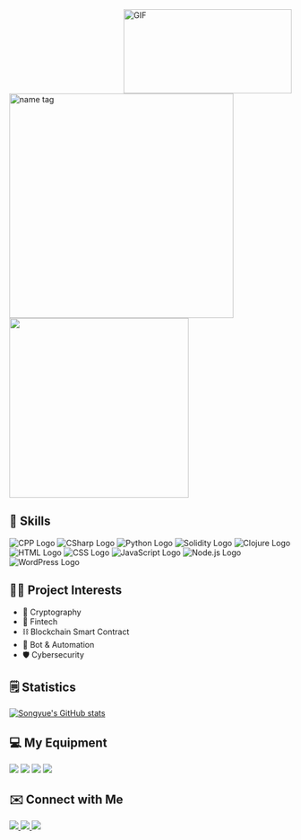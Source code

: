 <img align="right" alt="GIF" src="https://media2.giphy.com/media/3ohs7HdhQA4ffttvrO/giphy.gif" width=300 height=150px/>

<img alt="name tag" src="https://img.shields.io/badge/Hey! This is Songyue-339AF0?style=for-the-badge" width=400/>

<img src="https://img.shields.io/badge/Tech%20Enthusiast%20%7C%20Student-7600bc?style=for-the-badge" width=320/>

## 💪 Skills

![CPP Logo](https://img.shields.io/badge/C%2B%2B-00599C?style=for-the-badge&logo=c%2B%2B&logoColor=white)
![CSharp Logo](https://img.shields.io/badge/C%23-239120?style=for-the-badge&logo=c-sharp&logoColor=white)
![Python Logo](https://img.shields.io/badge/Python-FFD43B?style=for-the-badge&logo=python&logoColor=blue)
![Solidity Logo](https://img.shields.io/badge/Solidity-e6e6e6?style=for-the-badge&logo=solidity&logoColor=black)
![Clojure Logo](https://img.shields.io/badge/Clojure-5881D8?style=for-the-badge&logo=clojure&logoColor=white)
![HTML Logo](https://img.shields.io/badge/HTML5-E34F26?style=for-the-badge&logo=html5&logoColor=white)
![CSS Logo](https://img.shields.io/badge/CSS3-1572B6?style=for-the-badge&logo=css3&logoColor=white)
![JavaScript Logo](https://img.shields.io/badge/JavaScript-323330?style=for-the-badge&logo=javascript&logoColor=F7DF1E)
![Node.js Logo](https://img.shields.io/badge/Node.js-339933?style=for-the-badge&logo=nodedotjs&logoColor=white)
![WordPress Logo](https://img.shields.io/badge/Wordpress-21759B?style=for-the-badge&logo=wordpress&logoColor=white)

## 👨‍💻 Project Interests

- 🔐 Cryptography
- 🏦 Fintech
- ⛓️ Blockchain Smart Contract
- 🤖 Bot & Automation
- 🛡️ Cybersecurity

## 🗒️ Statistics

[![Songyue's GitHub stats](https://github-readme-stats.vercel.app/api?username=songyuew&show_icons=true&theme=tokyonight)](https://github.com/anuraghazra/github-readme-stats)

## 💻 My Equipment

<img src="https://img.shields.io/badge/windows-%230078D6.svg?&style=for-the-badge&logo=windows&logoColor=white" />
<img src="https://img.shields.io/badge/intel-core%20i7%208th-%230071C5.svg?&style=for-the-badge&logo=intel&logoColor=white" />
<img src="https://img.shields.io/badge/RAM-16GB-%230071C5.svg?&style=for-the-badge&logoColor=white" />
<img src="https://img.shields.io/badge/nvidia-mx%20250-%2376B900.svg?&style=for-the-badge&logo=nvidia&logoColor=white" />

## ✉️ Connect with Me

<a href="https://www.linkedin.com/in/songyue-wang/">
    <img src="https://img.shields.io/badge/LinkedIn-0077B5?style=for-the-badge&logo=linkedin&logoColor=white">
</a>
<a href="mailto:songyuew@proton.me">
    <img src="https://img.shields.io/badge/ProtonMail-8B89CC?style=for-the-badge&logo=protonmail&logoColor=white">
</a>

<a href="./my_pk_cert.cer" download>
    <img src="https://img.shields.io/badge/Public Key Certificate-444?style=for-the-badge&logo=GNU Privacy Guard&logoColor=white">
</a>
